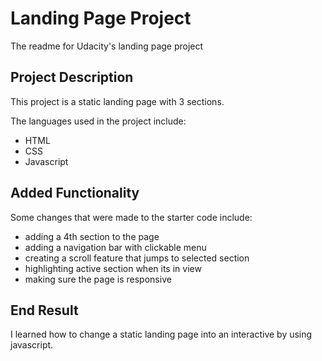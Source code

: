 # Landing Page Project 
The readme for Udacity's landing page project

## Project Description
This project is a static landing page with 3 sections.

The languages used in the project include:
- HTML
- CSS
- Javascript

## Added Functionality
Some changes that were made to the starter code include:
- adding a 4th section to the page
- adding a navigation bar with clickable menu
- creating a scroll feature that jumps to selected section
- highlighting active section when its in view 
- making sure the page is responsive

## End Result 
I learned how to change a static landing page into an interactive by using javascript.






